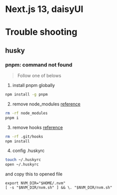 
# Next.js 13, daisyUI

# Trouble shooting
## husky
### pnpm: command not found

> Follow one of belows

1. install pnpm globally
``` bash
npm install -g pnpm
```

2. remove node_modules
[reference](https://stackoverflow.com/questions/66246587/how-to-fix-error-not-found-husky-run-when-committing-new-code)
```bash
rm -rf node_modules
pnpm i
```

3. remove hooks
[reference](https://stackoverflow.com/questions/66246587/how-to-fix-error-not-found-husky-run-when-committing-new-code)
```bash
rm -rf .git/hooks
npm install
```

4. config .huskyrc
```bash
touch ~/.huskyrc
open ~/.huskyrc
```
and copy this to opened file
```
export NVM_DIR="$HOME/.nvm"
[ -s "$NVM_DIR/nvm.sh" ] && \. "$NVM_DIR/nvm.sh"
```